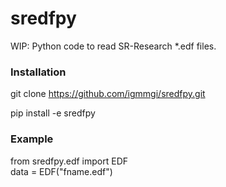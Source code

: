 # sredfpy
WIP: Python code to read SR-Research *.edf files.

### Installation
git clone https://github.com/igmmgi/sredfpy.git

pip install -e sredfpy

### Example
from sredfpy.edf import EDF \
data = EDF("fname.edf")